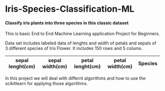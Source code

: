 # Iris-Species-Classification-ML
#### Classify iris plants into three species in this classic dataset
This is basic End to End Machine Learning application Project for Beginners. 

Data set includes labeled data of lenghts and width of petals and sepals of 3 different species of Iris Flower.
It includes 150 rows and 5 colums.

sepal lenght(cm)|sepal width(cm)|petal lenght(cm)|petal width(cm)| Species
|---|---|---|---|---|

In this project we will deal with differnt algorithms and how to use the scikitlearn for applying those algorithms.
